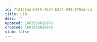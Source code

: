 ```yaml
---
id: 7fd125ad-b9f5-4637-b23f-842c978adaca
title: Lib
desc: ''
updated: 1603296628978
created: 1603296628978
stub: false
---
```


